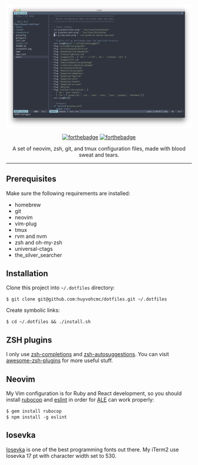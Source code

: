 <div align="center">

<img src="screenshot.png" />

[![forthebadge](https://forthebadge.com/images/badges/built-with-science.svg)](https://forthebadge.com)
[![forthebadge](https://forthebadge.com/images/badges/you-didnt-ask-for-this.svg)](https://forthebadge.com)

<p>A set of neovim, zsh, git, and tmux configuration files, made with blood sweat and tears.</p>

</div>

---

## Prerequisites

Make sure the following requirements are installed:

- homebrew
- git
- neovim
- vim-plug
- tmux
- rvm and nvm
- zsh and oh-my-zsh
- universal-ctags
- the_silver_searcher

## Installation

Clone this project into `~/.dotfiles` directory:

```
$ git clone git@github.com:huyvohcmc/dotfiles.git ~/.dotfiles
```

Create symbolic links:

```
$ cd ~/.dotfiles && ./install.sh
```

## ZSH plugins

I only use [zsh-completions](https://github.com/zsh-users/zsh-completions) and [zsh-autosuggestions](https://github.com/zsh-users/zsh-autosuggestions). You can visit [awesome-zsh-plugins](https://github.com/unixorn/awesome-zsh-plugins) for more useful stuff.

## Neovim

My Vim configuration is for Ruby and React development, so you should install [rubocop](https://github.com/bbatsov/rubocop) and [eslint](https://github.com/eslint/eslint) in order for [ALE](https://github.com/w0rp/ale) can work properly:

```
$ gem install rubocop
$ npm install -g eslint
```

## Iosevka

[Iosevka](https://github.com/be5invis/Iosevka) is one of the best programming fonts out there. My iTerm2 use Iosevka 17 pt with character width set to 530.
